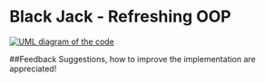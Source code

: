 # Black Jack - Refreshing OOP
[![UML diagram of the code](https://github.com/dkarakas/BlackJack/BlackJack.png)]()

##Feedback
Suggestions, how to improve the implementation are appreciated!
